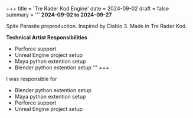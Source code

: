 +++
title = 'Tre Rader Kod Engine'
date = 2024-09-02
draft = false
summary = '''
**2024-09-02 to 2024-09-27**

Spite Parasite preproduction. Inspired by Diablo 3. Made in Tre Rader Kod.

**Technical Artist Responsibilities**
  *  Perforce support
  *  Unreal Engine project setup
  *  Maya python extention setup
  *  Blender python extention setup
'''
+++


I was responsible for
 * Blender python extention setup
 * Maya python extention setup
 * Perforce support
 * Unreal Engine project setup
